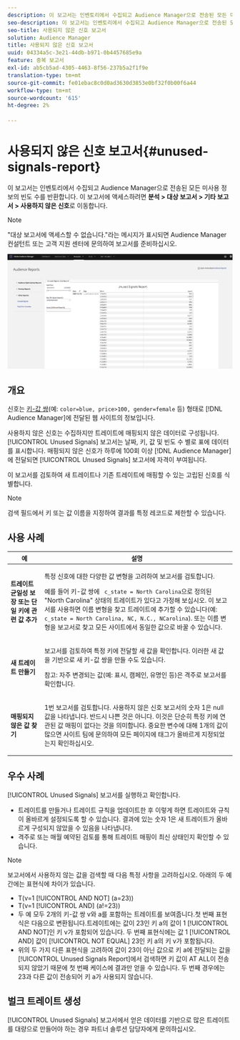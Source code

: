 ```yaml
---
description: 이 보고서는 인벤토리에서 수집되고 Audience Manager으로 전송된 모든 미사용 정보의 빈도 수를 반환합니다.
seo-description: 이 보고서는 인벤토리에서 수집되고 Audience Manager으로 전송된 모든 미사용 정보의 빈도 수를 반환합니다.
seo-title: 사용되지 않은 신호 보고서
solution: Audience Manager
title: 사용되지 않은 신호 보고서
uuid: 04334a5c-3e21-44db-b971-0b4457685e9a
feature: 중복 보고서
exl-id: ab5cb5ad-4305-4463-8f56-237b5a2f1f9e
translation-type: tm+mt
source-git-commit: fe01ebac8c0d0ad3630d3853e0bf32f0b00f6a44
workflow-type: tm+mt
source-wordcount: '615'
ht-degree: 2%

---
```


# 사용되지 않은 신호 보고서{#unused-signals-report}

이 보고서는 인벤토리에서 수집되고 Audience Manager으로 전송된 모든 미사용 정보의 빈도 수를 반환합니다. 이 보고서에 액세스하려면 **분석 > 대상 보고서 > 기타 보고서 > 사용하지 않은 신호**&#x200B;로 이동합니다.

>[!NOTE]
>
>&quot;대상 보고서에 액세스할 수 없습니다.&quot;라는 메시지가 표시되면 Audience Manager 컨설턴트 또는 고객 지원 센터에 문의하여 보고서를 준비하십시오.

![미사용 신호 보고서 스크린샷](/help/using/reporting/dynamic-reports/assets/unused-signals.png)

## 개요

신호는 [키-값 쌍](../../reference/key-value-pairs-explained.md)(예: `color=blue, price>100, gender=female` 등) 형태로 [!DNL Audience Manager]에 전달된 웹 사이트의 정보입니다.

사용하지 않은 신호는 수집하지만 트레이트에 매핑되지 않은 데이터로 구성됩니다. [!UICONTROL Unused Signals] 보고서는 날짜, 키, 값 및 빈도 수 별로 표에 데이터를 표시합니다. 매핑되지 않은 신호가 하루에 100회 이상 [!DNL Audience Manager]에 전달되면 [!UICONTROL Unused Signals] 보고서에 자격이 부여됩니다.

이 보고서를 검토하여 새 트레이트나 기존 트레이트에 매핑할 수 있는 고립된 신호를 식별합니다.

>[!NOTE]
>
>검색 필드에서 키 또는 값 이름을 지정하여 결과를 특정 레코드로 제한할 수 있습니다.

## 사용 사례

<table id="table_E5EE0EC078E14EF4B197243488517A2D"> 
 <thead> 
  <tr> 
   <th colname="col1" class="entry"> 예 </th> 
   <th colname="col2" class="entry"> 설명 </th> 
  </tr> 
 </thead>
 <tbody> 
  <tr> 
   <td colname="col1"> <p><b>트레이트 균일성 보장 또는 단일 키에 관련 값 추가</b> </p> </td> 
   <td colname="col2"> <p>특정 신호에 대한 다양한 값 변형을 고려하여 보고서를 검토합니다. </p> <p>예를 들어 키-값 쌍에 <code> c_state = North Carolina</code>으로 정의된 "North Carolina" 상태의 트레이트가 있다고 가정해 보십시오. 이 보고서를 사용하면 이름 변형을 찾고 트레이트에 추가할 수 있습니다(예: <code> c_state = North Carolina, NC, N.C., NCarolina</code>). 또는 이름 변형을 보고서로 찾고 모든 사이트에서 동일한 값으로 바꿀 수 있습니다. </p> <p> </p> </td> 
  </tr> 
  <tr> 
   <td colname="col1"> <p><b>새 트레이트 만들기</b> </p> </td> 
   <td colname="col2"> <p>보고서를 검토하여 특정 키에 전달할 새 값을 확인합니다. 이러한 새 값을 기반으로 새 키-값 쌍을 만들 수도 있습니다. </p> <p> <p>참고: 자주 변경되는 값(예: 표시, 캠페인, 유명인 등)은 격주로 보고서를 확인합니다. </p> </p> </td> 
  </tr> 
  <tr> 
   <td colname="col1"> <p><b>매핑되지 않은 값 찾기</b> </p> </td> 
   <td colname="col2"> <p>1번 보고서를 검토합니다. <span class="wintitle"> 사용하지 않은 신호</span> 보고서의 숫자 1은 null 값을 나타냅니다. 반드시 나쁜 것은 아니다. 이것은 단순히 특정 키에 연관된 값 매핑이 없다는 것을 의미합니다. 중요한 변수에 대해 1개의 값이 많으면 사이트 팀에 문의하여 모든 페이지에 태그가 올바르게 지정되었는지 확인하십시오. </p> </td> 
  </tr> 
 </tbody> 
</table>

## 우수 사례

[!UICONTROL Unused Signals] 보고서를 실행하고 확인합니다.

* 트레이트를 만들거나 트레이트 규칙을 업데이트한 후 이렇게 하면 트레이트와 규칙이 올바르게 설정되도록 할 수 있습니다. 결과에 있는 숫자 1은 새 트레이트가 올바르게 구성되지 않았을 수 있음을 나타냅니다.
* 격주로 또는 매월 예약된 검토를 통해 트레이트 매핑이 최신 상태인지 확인할 수 있습니다.

>[!NOTE]
>
>보고서에서 사용하지 않는 값을 검색할 때 다음 특정 사항을 고려하십시오. 아래의 두 예 간에는 표현식에 차이가 있습니다.

* T(v=1 [!UICONTROL AND NOT] (a=23))
* T(v=1 [!UICONTROL AND] (a!=23))
* 두 예 모두 2개의 키-값 쌍 v와 a를 포함하는 트레이트를 보여줍니다.첫 번째 표현식은 다음으로 변환됩니다.트레이트에는 값이 23인 키 a의 값이 1 [!UICONTROL AND NOT]인 키 v가 포함되어 있습니다. 두 번째 표현식에는 값 1 [!UICONTROL AND] 값이 [!UICONTROL NOT EQUAL] 23인 키 a의 키 v가 포함됩니다.
* 위의 두 가지 다른 표현식을 고려하여 값이 23이 아닌 값으로 키 a에 전달되는 값을 [!UICONTROL Unused Signals Report]에서 검색하면 키 값이 AT ALL이 전송되지 않았기 때문에 첫 번째 케이스에 결과만 얻을 수 있습니다. 두 번째 경우에는 23과 다른 값이 전송되어 키 a가 사용되지 않습니다.

## 벌크 트레이트 생성

[!UICONTROL Unused Signals] 보고서에서 얻은 데이터를 기반으로 많은 트레이트를 대량으로 만들어야 하는 경우 파트너 솔루션 담당자에게 문의하십시오.
